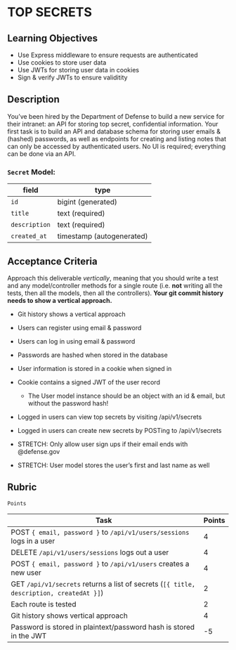 # TOP SECRETS
## Learning Objectives
- Use Express middleware to ensure requests are authenticated
- Use cookies to store user data
- Use JWTs for storing user data in cookies
- Sign & verify JWTs to ensure validitity
## Description
You’ve been hired by the Department of Defense to build a new service for their intranet: an API for storing top secret, confidential information. Your first task is to build an API and database schema for storing user emails & (hashed) passwords, as well as endpoints for creating and listing notes that can only be accessed by authenticated users. No UI is required; everything can be done via an API.

### `Secret` Model:
|  **field**  |  **type**  |
|---|---|
| `id` | bigint (generated) |
| `title` | text (required) |
| `description` | text (required) |
| `created_at` | timestamp (autogenerated) |


## Acceptance Criteria
Approach this deliverable *vertically*, meaning that you should write a test and any model/controller methods for a single route (i.e. **not** writing all the tests, then all the models, then all the controllers). **Your git commit history needs to show a vertical approach.**

- Git history shows a vertical approach
- Users can register using email & password
- Users can log in using email & password
- Passwords are hashed when stored in the database
- User information is stored in a cookie when signed in
- Cookie contains a signed JWT of the user record
  - The User model instance should be an object with an id & email, but without the password hash!
- Logged in users can view top secrets by visiting /api/v1/secrets
- Logged in users can create new secrets by POSTing to /api/v1/secrets

- STRETCH: Only allow user sign ups if their email ends with @defense.gov
- STRETCH: User model stores the user’s first and last name as well
## Rubric
	Points
|  **Task**  |  **Points**  |
|---|---|
| POST `{ email, password }` to `/api/v1/users/sessions` logs in a user  |  4 |
| DELETE `/api/v1/users/sessions` logs out a user  |  4 |
| POST `{ email, password }` to `/api/v1/users` creates a new user  | 4  |
| GET `/api/v1/secrets` returns a list of secrets (`[{ title, description, createdAt }]`)  | 2  |
| Each route is tested  | 2  |
| Git history shows vertical approach  |  4 |
| Password is stored in plaintext/password hash is stored in the JWT  | -5  |

